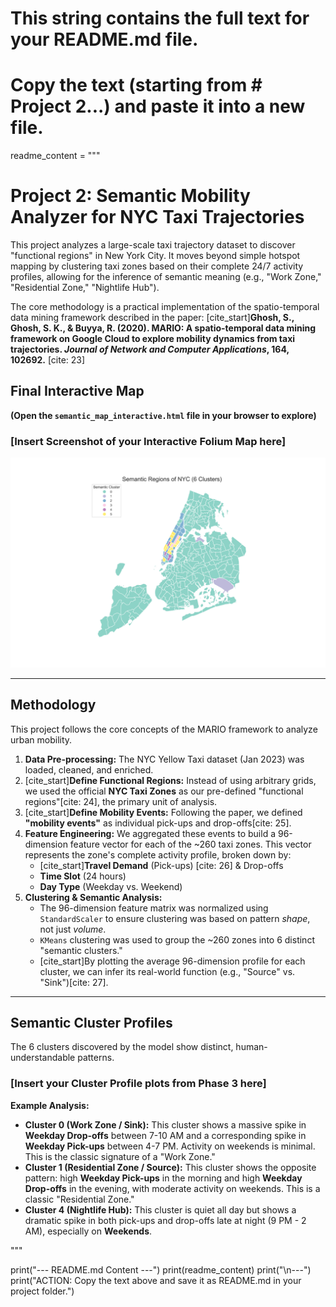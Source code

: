 # This string contains the full text for your README.md file.
# Copy the text (starting from # Project 2...) and paste it into a new file.

readme_content = """
# Project 2: Semantic Mobility Analyzer for NYC Taxi Trajectories

This project analyzes a large-scale taxi trajectory dataset to discover "functional regions" in New York City. It moves beyond simple hotspot mapping by clustering taxi zones based on their complete 24/7 activity profiles, allowing for the inference of semantic meaning (e.g., "Work Zone," "Residential Zone," "Nightlife Hub").

The core methodology is a practical implementation of the spatio-temporal data mining framework described in the paper:
[cite_start]**Ghosh, S., Ghosh, S. K., & Buyya, R. (2020). MARIO: A spatio-temporal data mining framework on Google Cloud to explore mobility dynamics from taxi trajectories. *Journal of Network and Computer Applications*, 164, 102692.** [cite: 23]

## Final Interactive Map

**(Open the `semantic_map_interactive.html` file in your browser to explore)**

### [Insert Screenshot of your Interactive Folium Map here]

![Static Map](output/semantic_cluster_map.png)

---

## Methodology

This project follows the core concepts of the MARIO framework to analyze urban mobility.

1.  **Data Pre-processing:** The NYC Yellow Taxi dataset (Jan 2023) was loaded, cleaned, and enriched.
2.  [cite_start]**Define Functional Regions:** Instead of using arbitrary grids, we used the official **NYC Taxi Zones** as our pre-defined "functional regions"[cite: 24], the primary unit of analysis.
3.  [cite_start]**Define Mobility Events:** Following the paper, we defined **"mobility events"** as individual pick-ups and drop-offs[cite: 25].
4.  **Feature Engineering:** We aggregated these events to build a 96-dimension feature vector for each of the ~260 taxi zones. This vector represents the zone's complete activity profile, broken down by:
    * [cite_start]**Travel Demand** (Pick-ups) [cite: 26] & Drop-offs
    * **Time Slot** (24 hours)
    * **Day Type** (Weekday vs. Weekend)
5.  **Clustering & Semantic Analysis:**
    * The 96-dimension feature matrix was normalized using `StandardScaler` to ensure clustering was based on pattern *shape*, not just *volume*.
    * `KMeans` clustering was used to group the ~260 zones into 6 distinct "semantic clusters."
    * [cite_start]By plotting the average 96-dimension profile for each cluster, we can infer its real-world function (e.g., "Source" vs. "Sink")[cite: 27].

---

## Semantic Cluster Profiles

The 6 clusters discovered by the model show distinct, human-understandable patterns.

### [Insert your Cluster Profile plots from Phase 3 here]

**Example Analysis:**

* **Cluster 0 (Work Zone / Sink):** This cluster shows a massive spike in **Weekday Drop-offs** between 7-10 AM and a corresponding spike in **Weekday Pick-ups** between 4-7 PM. Activity on weekends is minimal. This is the classic signature of a "Work Zone."
* **Cluster 1 (Residential Zone / Source):** This cluster shows the opposite pattern: high **Weekday Pick-ups** in the morning and high **Weekday Drop-offs** in the evening, with moderate activity on weekends. This is a classic "Residential Zone."
* **Cluster 4 (Nightlife Hub):** This cluster is quiet all day but shows a dramatic spike in both pick-ups and drop-offs late at night (9 PM - 2 AM), especially on **Weekends**.

"""

print("--- README.md Content ---")
print(readme_content)
print("\n---")
print("ACTION: Copy the text above and save it as README.md in your project folder.")